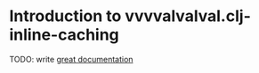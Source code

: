 # Introduction to vvvvalvalval.clj-inline-caching

TODO: write [great documentation](http://jacobian.org/writing/what-to-write/)
